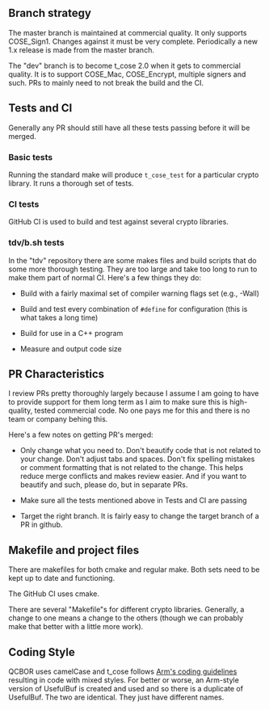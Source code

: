 ## Branch strategy

The master branch is maintained at commercial quality. It only supports
COSE_Sign1. Changes against it must be very complete. Periodically a
new 1.x release is made from the master branch.

The "dev" branch is to become t_cose 2.0 when it gets to commercial
quality. It is to support COSE_Mac, COSE_Encrypt, multiple signers and
such.  PRs to mainly need to not break the build and the CI.


## Tests and CI

Generally any PR should still have all these tests passing before it
will be merged.

### Basic tests

Running the standard make will produce `t_cose_test` for a particular
crypto library. It runs a thorough set of tests.

### CI tests

GitHub CI is used to build and test against several crypto libraries.

### tdv/b.sh tests

In the "tdv" repository there are some makes files and build scripts
that do some more thorough testing.  They are too large and take too
long to run to make them part of normal CI. Here's a few things they
do:

* Build with a fairly maximal set of compiler warning flags set (e.g.,
  -Wall)

* Build and test every combination of `#define` for configuration (this
  is what takes a long time)

* Build for use in a C++ program

* Measure and output code size


## PR Characteristics

I review PRs pretty thoroughly largely because I assume I am going to
have to provide support for them long term as I aim to make sure this
is high-quality, tested commercial code.  No one pays me for this and
there is no team or company behing this.

Here's a few notes on getting PR's merged:

* Only change what you need to. Don't beautify code that is not
  related to your change. Don't adjust tabs and spaces. Don't fix
  spelling mistakes or comment formatting that is not related to the
  change. This helps reduce merge conflicts and makes review
  easier. And if you want to beautify and such, please do, but in
  separate PRs.

* Make sure all the tests mentioned above in Tests and CI are passing

* Target the right branch. It is fairly easy to change the target
  branch of a PR in github.



## Makefile and project files

There are makefiles for both cmake and regular make. Both sets need to
be kept up to date and functioning.

The GitHub CI uses cmake.

There are several "Makefile"s for different crypto
libraries. Generally, a change to one means a change to the others
(though we can probably make that better with a little more work).


## Coding Style

QCBOR uses camelCase and t_cose follows [Arm's coding
guidelines](https://git.trustedfirmware.org/TF-M/trusted-firmware-m.git/tree/docs/contributing/coding_guide.rst)
resulting in code with mixed styles. For better or worse, an Arm-style
version of UsefulBuf is created and used and so there is a duplicate
of UsefulBuf. The two are identical. They just have different names.
